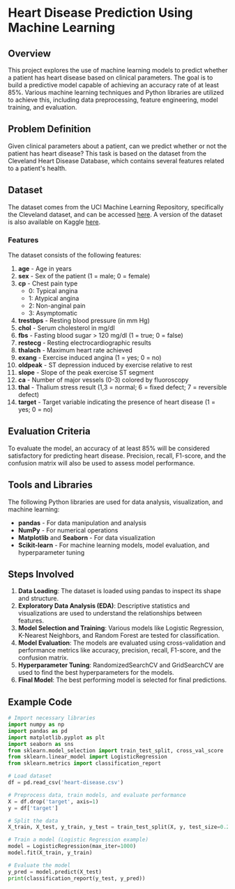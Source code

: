 # Heart Disease Prediction Using Machine Learning

## Overview
This project explores the use of machine learning models to predict whether a patient has heart disease based on clinical parameters. The goal is to build a predictive model capable of achieving an accuracy rate of at least 85%. Various machine learning techniques and Python libraries are utilized to achieve this, including data preprocessing, feature engineering, model training, and evaluation.

## Problem Definition
Given clinical parameters about a patient, can we predict whether or not the patient has heart disease? This task is based on the dataset from the Cleveland Heart Disease Database, which contains several features related to a patient's health.

## Dataset
The dataset comes from the UCI Machine Learning Repository, specifically the Cleveland dataset, and can be accessed [here](https://archive.ics.uci.edu/ml/datasets/heart+Disease). A version of the dataset is also available on Kaggle [here](https://www.kaggle.com/ronitf/heart-disease-uci).

### Features
The dataset consists of the following features:
1. **age** - Age in years
2. **sex** - Sex of the patient (1 = male; 0 = female)
3. **cp** - Chest pain type
   - 0: Typical angina
   - 1: Atypical angina
   - 2: Non-anginal pain
   - 3: Asymptomatic
4. **trestbps** - Resting blood pressure (in mm Hg)
5. **chol** - Serum cholesterol in mg/dl
6. **fbs** - Fasting blood sugar > 120 mg/dl (1 = true; 0 = false)
7. **restecg** - Resting electrocardiographic results
8. **thalach** - Maximum heart rate achieved
9. **exang** - Exercise induced angina (1 = yes; 0 = no)
10. **oldpeak** - ST depression induced by exercise relative to rest
11. **slope** - Slope of the peak exercise ST segment
12. **ca** - Number of major vessels (0-3) colored by fluoroscopy
13. **thal** - Thalium stress result (1,3 = normal; 6 = fixed defect; 7 = reversible defect)
14. **target** - Target variable indicating the presence of heart disease (1 = yes; 0 = no)

## Evaluation Criteria
To evaluate the model, an accuracy of at least 85% will be considered satisfactory for predicting heart disease. Precision, recall, F1-score, and the confusion matrix will also be used to assess model performance.

## Tools and Libraries
The following Python libraries are used for data analysis, visualization, and machine learning:
- **pandas** - For data manipulation and analysis
- **NumPy** - For numerical operations
- **Matplotlib** and **Seaborn** - For data visualization
- **Scikit-learn** - For machine learning models, model evaluation, and hyperparameter tuning

## Steps Involved
1. **Data Loading**: The dataset is loaded using pandas to inspect its shape and structure.
2. **Exploratory Data Analysis (EDA)**: Descriptive statistics and visualizations are used to understand the relationships between features.
3. **Model Selection and Training**: Various models like Logistic Regression, K-Nearest Neighbors, and Random Forest are tested for classification.
4. **Model Evaluation**: The models are evaluated using cross-validation and performance metrics like accuracy, precision, recall, F1-score, and the confusion matrix.
5. **Hyperparameter Tuning**: RandomizedSearchCV and GridSearchCV are used to find the best hyperparameters for the models.
6. **Final Model**: The best performing model is selected for final predictions.

## Example Code
```python
# Import necessary libraries
import numpy as np
import pandas as pd
import matplotlib.pyplot as plt
import seaborn as sns
from sklearn.model_selection import train_test_split, cross_val_score
from sklearn.linear_model import LogisticRegression
from sklearn.metrics import classification_report

# Load dataset
df = pd.read_csv('heart-disease.csv')

# Preprocess data, train models, and evaluate performance
X = df.drop('target', axis=1)
y = df['target']

# Split the data
X_train, X_test, y_train, y_test = train_test_split(X, y, test_size=0.2, random_state=42)

# Train a model (Logistic Regression example)
model = LogisticRegression(max_iter=1000)
model.fit(X_train, y_train)

# Evaluate the model
y_pred = model.predict(X_test)
print(classification_report(y_test, y_pred))
